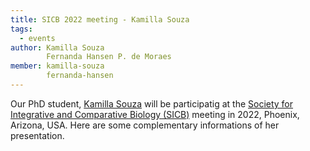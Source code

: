 ```yaml
---
title: SICB 2022 meeting - Kamilla Souza
tags:
  - events
author: Kamilla Souza
        Fernanda Hansen P. de Moraes
member: kamilla-souza
        fernanda-hansen
---
```


Our PhD student, [Kamilla Souza](kamilla-souza) will be participatig at the [Society for Integrative and Comparative Biology (SICB)](https://burkclients.com/sicb/meetings/2022/site/) meeting in 2022, Phoenix, Arizona, USA. Here are some complementary informations of her presentation.

